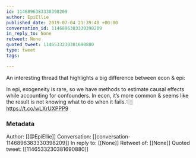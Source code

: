 ```yaml
---
id: 1146896383330398209
author: EpiEllie
published_date: 2019-07-04 21:39:40 +00:00
conversation_id: 1146896383330398209
in_reply_to: None
retweet: None
quoted_tweet: 1146533230381690880
type: tweet
tags:

---
```


An interesting thread that highlights a big difference between econ &amp; epi:

In epi, exogeneity is rare, so we have methods to estimate causal effects while accounting for confounders. In econ, it’s more common &amp; seems like the result is not knowing what to do when it fails.👇🏼 https://t.co/wLXrUXPPP9

### Metadata

Author: [[@EpiEllie]]
Conversation: [[conversation-1146896383330398209]]
In reply to: [[None]]
Retweet of: [[None]]
Quoted tweet: [[1146533230381690880]]
